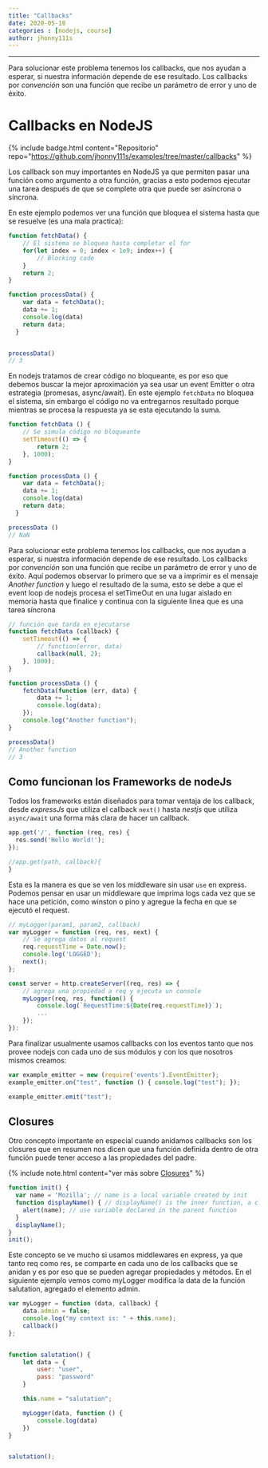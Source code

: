 ```yaml
---
title: "Callbacks"
date: 2020-05-18
categories : [nodejs, course]
author: jhonny111s
---
```


--------------
Para solucionar este problema tenemos los callbacks, que nos ayudan a esperar, si nuestra información depende de ese resultado. Los callbacks por *convención* son una función que recibe un parámetro de error y uno de éxito.

# Callbacks en NodeJS

{% include badge.html content="Repositorio" repo="https://github.com/jhonny111s/examples/tree/master/callbacks" %}

Los callback son muy importantes en NodeJS ya que permiten pasar una función como argumento a otra función, gracias a esto podemos ejecutar una tarea después de que se complete otra que puede ser asíncrona o síncrona.

En este ejemplo podemos ver una función que bloquea el sistema hasta que se resuelve (es una mala practica):

~~~javascript
function fetchData() {
    // El sistema se bloquea hasta completar el for
    for(let index = 0; index < 1e9; index++) { 
        // Blocking code
    }
    return 2;
}

function processData() {
    var data = fetchData();
    data += 1;
    console.log(data)
    return data;
  }


processData()
// 3
~~~

En nodejs tratamos de crear código no bloqueante, es por eso que debemos buscar la mejor aproximación ya sea usar un event Emitter o otra estrategia (promesas, async/await).
En este ejemplo `fetchData` no bloquea el sistema, sin embargo el código no va entregarnos resultado porque mientras se procesa la respuesta ya  se esta ejecutando la suma.

~~~javascript
function fetchData () {
    // Se simula código no bloqueante
    setTimeout(() => {
        return 2;
    }, 1000);
}

function processData () {
    var data = fetchData();
    data += 1;
    console.log(data)
    return data;
  }

processData ()
// NaN
~~~

Para solucionar este problema tenemos los callbacks, que nos ayudan a esperar, si nuestra información depende de ese resultado. Los callbacks por *convención* son una función que recibe un parámetro de error y uno de éxito. Aquí podemos observar lo primero que se va a imprimir es el mensaje *Another function* y luego el resultado de la suma, esto se debe a que el event loop de nodejs procesa el setTimeOut en una lugar aislado en memoria hasta que finalice y continua con la siguiente linea que es una tarea síncrona

~~~javascript
// función que tarda en ejecutarse
function fetchData (callback) {
    setTimeout(() => {
        // function(error, data)
        callback(null, 2);
    }, 1000);
}

function processData () {
    fetchData(function (err, data) {
        data += 1;
        console.log(data);
    });
    console.log("Another function");
}

processData()
// Another function
// 3
~~~

## Como funcionan los Frameworks de nodeJs

Todos los frameworks están diseñados para tomar ventaja de los callback, desde *expressJs* que utiliza el callback `next()` hasta *nestjs* que utiliza `async/await`  una forma más clara de hacer un callback.

~~~javascript
app.get('/', function (req, res) {
  res.send('Hello World!');
});

//app.get(path, callback){
}
~~~

Esta es la manera es que se ven los middleware sin usar `use` en express. Podemos pensar en usar un middleware que imprima logs cada vez que se hace una petición, como winston o pino y agregue la fecha en que se ejecutó el request.

~~~javascript
// myLogger(param1, param2, callback)
var myLogger = function (req, res, next) {
    // Se agrega datos al request
    req.requestTime = Date.now();
    console.log('LOGGED');
    next();
};

const server = http.createServer((req, res) => {
    // agrega una propiedad a req y ejecuta un console
    myLogger(req, res, function() {
        console.log(`RequestTime:${Date(req.requestTime)}`);
        ...
    });
}):
~~~

Para finalizar usualmente usamos callbacks con los eventos tanto que nos provee nodejs con cada uno de sus módulos y con los que nosotros mismos creamos:

~~~javascript
var example_emitter = new (require('events').EventEmitter);
example_emitter.on("test", function () { console.log("test"); });

example_emitter.emit("test");
~~~

## Closures

Otro concepto importante en especial cuando anidamos callbacks son los closures que en resumen nos dicen que una función definida dentro de otra función puede tener acceso a las propiedades del padre.

{% include note.html content="ver más sobre [Closures](https://developer.mozilla.org/en-US/docs/Web/JavaScript/Closures)" %}

~~~javascript
function init() {
  var name = 'Mozilla'; // name is a local variable created by init
  function displayName() { // displayName() is the inner function, a closure
    alert(name); // use variable declared in the parent function
  }
  displayName();
}
init();
~~~

Este concepto se ve mucho si usamos middlewares en express, ya que tanto req como res, se comparte en cada uno de los callbacks que se anidan y es por eso que se pueden agregar propiedades y métodos. En el siguiente ejemplo vemos como myLogger modifica la data de la función salutation, agregado el elemento admin.

~~~javascript
var myLogger = function (data, callback) {
    data.admin = false;
    console.log("my context is: " + this.name);
    callback()
};


function salutation() {
    let data = {
        user: "user",
        pass: "password"
    }

    this.name = "salutation";

    myLogger(data, function () {
        console.log(data)
    })
}


salutation();
~~~